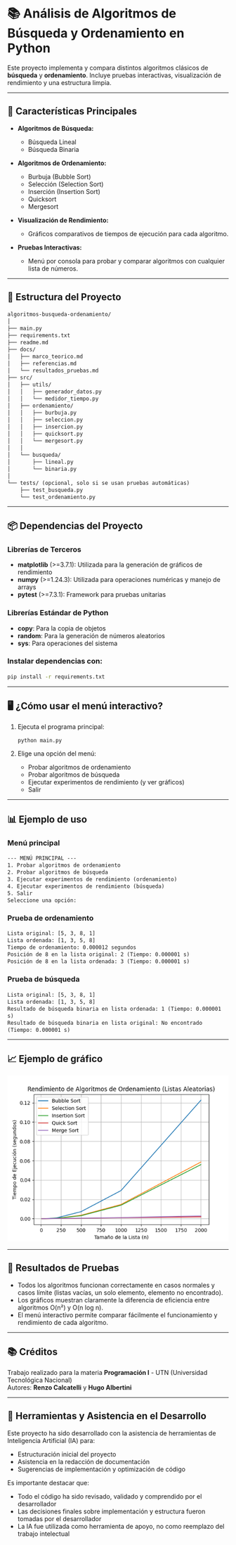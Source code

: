# 📚 Análisis de Algoritmos de Búsqueda y Ordenamiento en Python

Este proyecto implementa y compara distintos algoritmos clásicos de **búsqueda** y **ordenamiento**. Incluye pruebas interactivas, visualización de rendimiento y una estructura limpia.

---

## 🚀 Características Principales

- **Algoritmos de Búsqueda:**
  - Búsqueda Lineal
  - Búsqueda Binaria

- **Algoritmos de Ordenamiento:**
  - Burbuja (Bubble Sort)
  - Selección (Selection Sort)
  - Inserción (Insertion Sort)
  - Quicksort
  - Mergesort

- **Visualización de Rendimiento:**
  - Gráficos comparativos de tiempos de ejecución para cada algoritmo.

- **Pruebas Interactivas:**
  - Menú por consola para probar y comparar algoritmos con cualquier lista de números.

---

## 📁 Estructura del Proyecto

```
algoritmos-busqueda-ordenamiento/
│
├── main.py
├── requirements.txt
├── readme.md
├── docs/
│   ├── marco_teorico.md
│   ├── referencias.md
│   └── resultados_pruebas.md
├── src/
│   ├── utils/
│   │   ├── generador_datos.py
│   │   └── medidor_tiempo.py
│   ├── ordenamiento/
│   │   ├── burbuja.py
│   │   ├── seleccion.py
│   │   ├── insercion.py
│   │   ├── quicksort.py
│   │   └── mergesort.py
│   │ 
│   └── busqueda/
│       ├── lineal.py
│       └── binaria.py
│       
└── tests/ (opcional, solo si se usan pruebas automáticas)
    ├── test_busqueda.py
    └── test_ordenamiento.py
```

---

## 📦 Dependencias del Proyecto

### Librerías de Terceros
- **matplotlib** (>=3.7.1): Utilizada para la generación de gráficos de rendimiento
- **numpy** (>=1.24.3): Utilizada para operaciones numéricas y manejo de arrays
- **pytest** (>=7.3.1): Framework para pruebas unitarias

### Librerías Estándar de Python
- **copy**: Para la copia de objetos
- **random**: Para la generación de números aleatorios
- **sys**: Para operaciones del sistema
  
### Instalar dependencias con:
  ```bash
  pip install -r requirements.txt
  ```

---

## 🖥️ ¿Cómo usar el menú interactivo?

1. Ejecuta el programa principal:
   
   ```bash
   python main.py
   ```
2. Elige una opción del menú:
   - Probar algoritmos de ordenamiento
   - Probar algoritmos de búsqueda
   - Ejecutar experimentos de rendimiento (y ver gráficos)
   - Salir

---

## 📊 Ejemplo de uso

### Menú principal

```
--- MENÚ PRINCIPAL ---
1. Probar algoritmos de ordenamiento
2. Probar algoritmos de búsqueda
3. Ejecutar experimentos de rendimiento (ordenamiento)
4. Ejecutar experimentos de rendimiento (búsqueda)
5. Salir
Seleccione una opción:
```

### Prueba de ordenamiento

```
Lista original: [5, 3, 8, 1]
Lista ordenada: [1, 3, 5, 8]
Tiempo de ordenamiento: 0.000012 segundos
Posición de 8 en la lista original: 2 (Tiempo: 0.000001 s)
Posición de 8 en la lista ordenada: 3 (Tiempo: 0.000001 s)
```

### Prueba de búsqueda

```
Lista original: [5, 3, 8, 1]
Lista ordenada: [1, 3, 5, 8]
Resultado de búsqueda binaria en lista ordenada: 1 (Tiempo: 0.000001 s)
Resultado de búsqueda binaria en lista original: No encontrado (Tiempo: 0.000001 s)
```

---

## 📈 Ejemplo de gráfico

![Gráfico de rendimiento de algoritmos de ordenamiento](assets/grafico_ordenamiento.png)

---

## 📝 Resultados de Pruebas

- Todos los algoritmos funcionan correctamente en casos normales y casos límite (listas vacías, un solo elemento, elemento no encontrado).
- Los gráficos muestran claramente la diferencia de eficiencia entre algoritmos O(n²) y O(n log n).
- El menú interactivo permite comparar fácilmente el funcionamiento y rendimiento de cada algoritmo.

---

## 📚 Créditos

Trabajo realizado para la materia **Programación I** - UTN (Universidad Tecnológica Nacional)  
Autores: **Renzo Calcatelli** y **Hugo Albertini**

---

## 🤖 Herramientas y Asistencia en el Desarrollo
Este proyecto ha sido desarrollado con la asistencia de herramientas de Inteligencia Artificial (IA) para:
- Estructuración inicial del proyecto
- Asistencia en la redacción de documentación
- Sugerencias de implementación y optimización de código

Es importante destacar que:
- Todo el código ha sido revisado, validado y comprendido por el desarrollador
- Las decisiones finales sobre implementación y estructura fueron tomadas por el desarrollador
- La IA fue utilizada como herramienta de apoyo, no como reemplazo del trabajo intelectual


